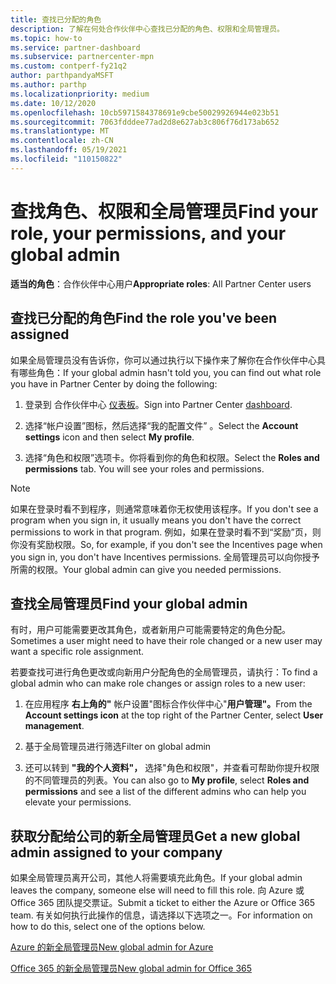 ```yaml
---
title: 查找已分配的角色
description: 了解在何处合作伙伴中心查找已分配的角色、权限和全局管理员。
ms.topic: how-to
ms.service: partner-dashboard
ms.subservice: partnercenter-mpn
ms.custom: contperf-fy21q2
author: parthpandyaMSFT
ms.author: parthp
ms.localizationpriority: medium
ms.date: 10/12/2020
ms.openlocfilehash: 10cb5971584378691e9cbe50029926944e023b51
ms.sourcegitcommit: 7063fdddee77ad2d8e627ab3c806f76d173ab652
ms.translationtype: MT
ms.contentlocale: zh-CN
ms.lasthandoff: 05/19/2021
ms.locfileid: "110150822"
---
```

# <a name="find-your-role-your-permissions-and-your-global-admin"></a><span data-ttu-id="7c5a7-103">查找角色、权限和全局管理员</span><span class="sxs-lookup"><span data-stu-id="7c5a7-103">Find your role, your permissions, and your global admin</span></span>


<span data-ttu-id="7c5a7-104">**适当的角色**：合作伙伴中心用户</span><span class="sxs-lookup"><span data-stu-id="7c5a7-104">**Appropriate roles**: All Partner Center users</span></span>

## <a name="find-the-role-youve-been-assigned"></a><span data-ttu-id="7c5a7-105">查找已分配的角色</span><span class="sxs-lookup"><span data-stu-id="7c5a7-105">Find the role you've been assigned</span></span>

<span data-ttu-id="7c5a7-106">如果全局管理员没有告诉你，你可以通过执行以下操作来了解你在合作伙伴中心具有哪些角色：</span><span class="sxs-lookup"><span data-stu-id="7c5a7-106">If your global admin hasn't told you, you can find out what role you have in Partner Center by doing the following:</span></span>

1. <span data-ttu-id="7c5a7-107">登录到 合作伙伴中心 [仪表板](https://partner.microsoft.com/dashboard/home)。</span><span class="sxs-lookup"><span data-stu-id="7c5a7-107">Sign into Partner Center [dashboard](https://partner.microsoft.com/dashboard/home).</span></span>

1. <span data-ttu-id="7c5a7-108">选择“帐户设置”图标，然后选择“我的配置文件” 。</span><span class="sxs-lookup"><span data-stu-id="7c5a7-108">Select the **Account settings** icon and then select **My profile**.</span></span>
 
1. <span data-ttu-id="7c5a7-109">选择“角色和权限”选项卡。你将看到你的角色和权限。</span><span class="sxs-lookup"><span data-stu-id="7c5a7-109">Select the **Roles and permissions** tab. You will see your roles and permissions.</span></span>
 
>[!Note]
><span data-ttu-id="7c5a7-110">如果在登录时看不到程序，则通常意味着你无权使用该程序。</span><span class="sxs-lookup"><span data-stu-id="7c5a7-110">If you don't see a program when you sign in, it usually means you don't have the correct permissions to work in that program.</span></span> <span data-ttu-id="7c5a7-111">例如，如果在登录时看不到“奖励”页，则你没有奖励权限。</span><span class="sxs-lookup"><span data-stu-id="7c5a7-111">So, for example, if you don't see the Incentives page when you sign in, you don't have Incentives permissions.</span></span> <span data-ttu-id="7c5a7-112">全局管理员可以向你授予所需的权限。</span><span class="sxs-lookup"><span data-stu-id="7c5a7-112">Your global admin can give you needed permissions.</span></span>

## <a name="find-your-global-admin"></a><span data-ttu-id="7c5a7-113">查找全局管理员</span><span class="sxs-lookup"><span data-stu-id="7c5a7-113">Find your global admin</span></span>

<span data-ttu-id="7c5a7-114">有时，用户可能需要更改其角色，或者新用户可能需要特定的角色分配。</span><span class="sxs-lookup"><span data-stu-id="7c5a7-114">Sometimes a user might need to have their role changed or a new user may want a specific role assignment.</span></span>

<span data-ttu-id="7c5a7-115">若要查找可进行角色更改或向新用户分配角色的全局管理员，请执行：</span><span class="sxs-lookup"><span data-stu-id="7c5a7-115">To find a global admin who can make role changes or assign roles to a new user:</span></span> 

1. <span data-ttu-id="7c5a7-116">在应用程序 **右上角的"** 帐户设置"图标合作伙伴中心"**用户管理"。**</span><span class="sxs-lookup"><span data-stu-id="7c5a7-116">From the **Account settings icon** at the top right of the Partner Center, select **User management**.</span></span>

1. <span data-ttu-id="7c5a7-117">基于全局管理员进行筛选</span><span class="sxs-lookup"><span data-stu-id="7c5a7-117">Filter on global admin</span></span>

1. <span data-ttu-id="7c5a7-118">还可以转到 **"我的个人资料"，** 选择"角色和权限"，并查看可帮助你提升权限的不同管理员的列表。</span><span class="sxs-lookup"><span data-stu-id="7c5a7-118">You can also go to **My profile**, select **Roles and permissions** and see a list of the different admins who can help you elevate your permissions.</span></span> 


## <a name="get-a-new-global-admin-assigned-to-your-company"></a><span data-ttu-id="7c5a7-119">获取分配给公司的新全局管理员</span><span class="sxs-lookup"><span data-stu-id="7c5a7-119">Get a new global admin assigned to your company</span></span>

<span data-ttu-id="7c5a7-120">如果全局管理员离开公司，其他人将需要填充此角色。</span><span class="sxs-lookup"><span data-stu-id="7c5a7-120">If your global admin leaves the company, someone else will need to fill this role.</span></span> <span data-ttu-id="7c5a7-121">向 Azure 或 Office 365 团队提交票证。</span><span class="sxs-lookup"><span data-stu-id="7c5a7-121">Submit a ticket to either the Azure or Office 365 team.</span></span> <span data-ttu-id="7c5a7-122">有关如何执行此操作的信息，请选择以下选项之一。</span><span class="sxs-lookup"><span data-stu-id="7c5a7-122">For information on how to do this, select one of the options below.</span></span>

[<span data-ttu-id="7c5a7-123">Azure 的新全局管理员</span><span class="sxs-lookup"><span data-stu-id="7c5a7-123">New global admin for Azure</span></span>](https://support.microsoft.com/help/4505981/what-to-do-if-the-only-admin-for-your-mpn-program-has-left-the-company)

[<span data-ttu-id="7c5a7-124">Office 365 的新全局管理员</span><span class="sxs-lookup"><span data-stu-id="7c5a7-124">New global admin for Office 365</span></span>](https://admin.microsoft.com/)

